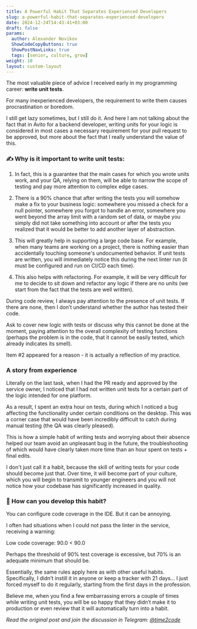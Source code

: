 ```yaml
---
title: A Powerful Habit That Separates Experienced Developers  
slug: a-powerful-habit-that-separates-experienced-developers                 
date: 2024-12-24T14:43:41+03:00
draft: false                                  
params:
  author: Alexander Novikov                  
  ShowCodeCopyButtons: true
  ShowPostNavLinks: true
  tags: [senior, culture, grow]                
weight: 10
layout: custom-layout
---
```


The most valuable piece of advice I received early in my programming career: **write unit tests**.

For many inexperienced developers, the requirement to write them causes procrastination or boredom.

I still get lazy sometimes, but I still do it. And here I am not talking about the fact that in Avito for a backend developer, writing units for your logic is considered in most cases a necessary requirement for your pull request to be approved, but more about the fact that I really understand the value of this.

### ✍️ Why is it important to write unit tests:

1. In fact, this is a guarantee that the main cases for which you wrote units work, and your QA, relying on them, will be able to narrow the scope of testing and pay more attention to complex edge cases.

2. There is a 90% chance that after writing the tests you will somehow make a fix to your business logic: somewhere you missed a check for a null pointer, somewhere you forgot to handle an error, somewhere you went beyond the array limit with a random set of data, or maybe you simply did not take something into account or after the tests you realized that it would be better to add another layer of abstraction.

3. This will greatly help in supporting a large code base. For example, when many teams are working on a project, there is nothing easier than accidentally touching someone's undocumented behavior. If unit tests are written, you will immediately notice this during the next linter run (it must be configured and run on CI/CD each time).

4. This also helps with refactoring. For example, it will be very difficult for me to decide to sit down and refactor any logic if there are no units (we start from the fact that the tests are well written).

During code review, I always pay attention to the presence of unit tests. If there are none, then I don’t understand whether the author has tested their code.

Ask to cover new logic with tests or discuss why this cannot be done at the moment, paying attention to the overall complexity of testing functions (perhaps the problem is in the code, that it cannot be easily tested, which already indicates its smell).

Item #2 appeared for a reason - it is actually a reflection of my practice.

### A story from experience

Literally on the last task, when I had the PR ready and approved by the service owner, I noticed that I had not written unit tests for a certain part of the logic intended for one platform.

As a result, I spent an extra hour on tests, during which I noticed a bug affecting the functionality under certain conditions on the desktop. This was a corner case that would have been incredibly difficult to catch during manual testing (the QA was clearly pleased).

This is how a simple habit of writing tests and worrying about their absence helped our team avoid an unpleasant bug in the future, the troubleshooting of which would have clearly taken more time than an hour spent on tests + final edits.

I don't just call it a habit, because the skill of writing tests for your code should become just that. Over time, it will become part of your culture, which you will begin to transmit to younger engineers and you will not notice how your codebase has significantly increased in quality.

### 💪 How can you develop this habit?

You can configure code coverage in the IDE. But it can be annoying.

I often had situations when I could not pass the linter in the service, receiving a warning:

Low code coverage: 90.0 < 90.0

Perhaps the threshold of 90% test coverage is excessive, but 70% is an adequate minimum that should be.

Essentially, the same rules apply here as with other useful habits. Specifically, I didn’t instill it in anyone or keep a tracker with 21 days... I just forced myself to do it regularly, starting from the first days in the profession. 

Believe me, when you find a few embarrassing errors a couple of times while writing unit tests, you will be so happy that they didn’t make it to production or even review that it will automatically turn into a habit. 

*Read the original post and join the discussion in Telegram: [@time2code](https://t.me/time2code/328)*